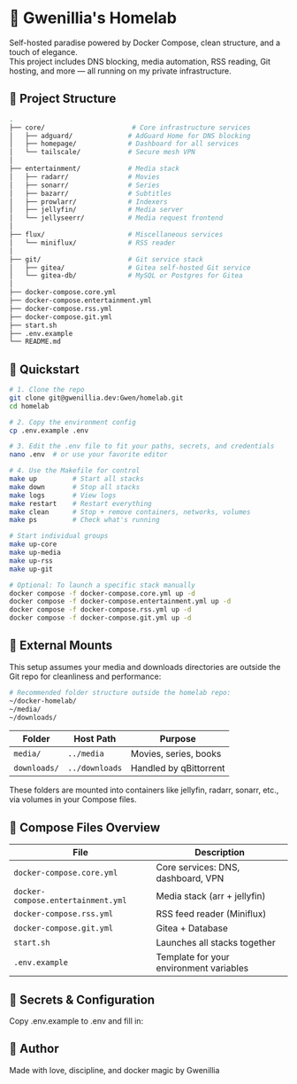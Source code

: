 # 🏡 Gwenillia's Homelab

Self-hosted paradise powered by Docker Compose, clean structure, and a touch of elegance.  
This project includes DNS blocking, media automation, RSS reading, Git hosting, and more — all running on my private infrastructure.


## 🧱 Project Structure

```bash
.
├── core/                      # Core infrastructure services
│   ├── adguard/              # AdGuard Home for DNS blocking
│   ├── homepage/             # Dashboard for all services
│   └── tailscale/            # Secure mesh VPN
│
├── entertainment/            # Media stack
│   ├── radarr/               # Movies
│   ├── sonarr/               # Series
│   ├── bazarr/               # Subtitles
│   ├── prowlarr/             # Indexers
│   ├── jellyfin/             # Media server
│   └── jellyseerr/           # Media request frontend
│
├── flux/                     # Miscellaneous services
│   └── miniflux/             # RSS reader
│
├── git/                      # Git service stack
│   ├── gitea/                # Gitea self-hosted Git service
│   └── gitea-db/             # MySQL or Postgres for Gitea
│
├── docker-compose.core.yml
├── docker-compose.entertainment.yml
├── docker-compose.rss.yml
├── docker-compose.git.yml
├── start.sh
├── .env.example
└── README.md
```

## 🚀 Quickstart
```bash
# 1. Clone the repo
git clone git@gwenillia.dev:Gwen/homelab.git
cd homelab

# 2. Copy the environment config
cp .env.example .env

# 3. Edit the .env file to fit your paths, secrets, and credentials
nano .env  # or use your favorite editor

# 4. Use the Makefile for control
make up         # Start all stacks
make down       # Stop all stacks
make logs       # View logs
make restart    # Restart everything
make clean      # Stop + remove containers, networks, volumes
make ps         # Check what's running

# Start individual groups
make up-core
make up-media
make up-rss
make up-git

# Optional: To launch a specific stack manually
docker compose -f docker-compose.core.yml up -d
docker compose -f docker-compose.entertainment.yml up -d
docker compose -f docker-compose.rss.yml up -d
docker compose -f docker-compose.git.yml up -d
```

## 💾 External Mounts
This setup assumes your media and downloads directories are outside the Git repo for cleanliness and performance:
```bash
# Recommended folder structure outside the homelab repo:
~/docker-homelab/
~/media/
~/downloads/
```
| Folder       | Host Path        | Purpose                   |
|--------------|------------------|---------------------------|
| `media/`     | `../media`       | Movies, series, books     |
| `downloads/` | `../downloads`   | Handled by qBittorrent    |

These folders are mounted into containers like jellyfin, radarr, sonarr, etc., via volumes in your Compose files.

## 🧩 Compose Files Overview
| File                         | Description                              |
|------------------------------|------------------------------------------|
| `docker-compose.core.yml`   | Core services: DNS, dashboard, VPN       |
| `docker-compose.entertainment.yml` | Media stack (arr + jellyfin)        |
| `docker-compose.rss.yml`    | RSS feed reader (Miniflux)               |
| `docker-compose.git.yml`    | Gitea + Database                          |
| `start.sh`                  | Launches all stacks together             |
| `.env.example`              | Template for your environment variables  |

## 🔐 Secrets & Configuration
Copy .env.example to .env and fill in:

## 👑 Author
Made with love, discipline, and docker magic by
Gwenillia

